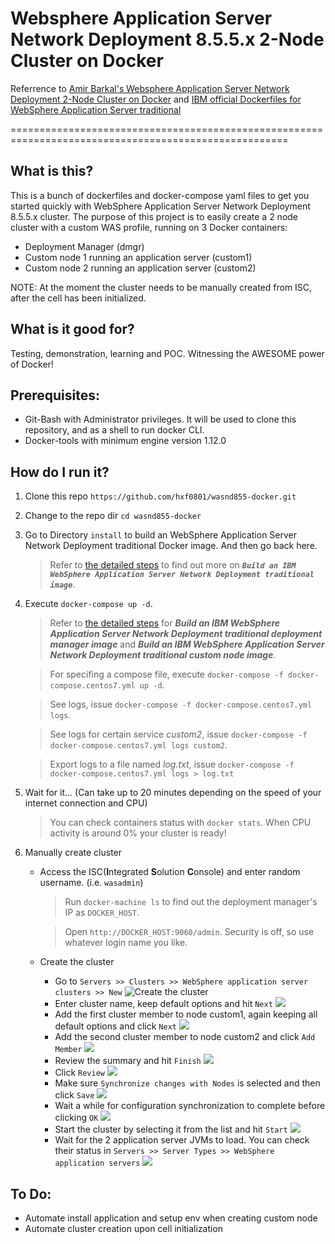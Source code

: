 # Websphere Application Server Network Deployment 8.5.5.x 2-Node Cluster on Docker

Referrence to [Amir Barkal's Websphere Application Server Network Deployment 2-Node Cluster on Docker](https://github.com/amirbarkal/websphere-nd-docker.git) and [IBM official Dockerfiles for WebSphere Application Server traditional](https://github.com/WASdev/ci.docker.websphere-traditional)

======================================================================================================
## What is this?

This is a bunch of dockerfiles and docker-compose yaml files to get you started quickly with WebSphere Application Server Network Deployment 8.5.5.x cluster.
The purpose of this project is to easily create a 2 node cluster with a custom WAS profile, running on 3 Docker containers:
* Deployment Manager (dmgr)
* Custom node 1 running an application server (custom1)
* Custom node 2 running an application server (custom2)

NOTE: At the moment the cluster needs to be manually created from ISC, after the
  cell has been initialized.

## What is it good for?
Testing, demonstration, learning and POC. Witnessing the AWESOME power of Docker!

## Prerequisites:
* Git-Bash with Administrator privileges. It will be used to clone this repository, and as a shell to run docker CLI. 
* Docker-tools with minimum engine version 1.12.0

## How do I run it?
1. Clone this repo `https://github.com/hxf0801/wasnd855-docker.git`
2. Change to the repo dir `cd wasnd855-docker`
3. Go to Directory `install` to build an WebSphere Application Server Network Deployment traditional Docker image. And then go back here. 
    > Refer to [the detailed steps](README_StepByStep.md) to find out more on **_`Build an IBM WebSphere Application Server Network Deployment traditional image`_**.
4. Execute `docker-compose up -d`.
    > Refer to [the detailed steps](README_StepByStep.md) for **_Build an IBM WebSphere Application Server Network Deployment traditional deployment manager image_** and **_Build an IBM WebSphere Application Server Network Deployment traditional custom node image_**.
    
    > For specifing a compose file, execute `docker-compose -f docker-compose.centos7.yml up -d`. 

    > See logs, issue `docker-compose -f docker-compose.centos7.yml logs`.

    > See logs for certain service _custom2_, issue `docker-compose -f docker-compose.centos7.yml logs custom2`.

    > Export logs to a file named _log.txt_, issue `docker-compose -f docker-compose.centos7.yml logs > log.txt`
5. Wait for it... (Can take up to 20 minutes depending on the speed of your internet connection and CPU)
   > You can check containers status with `docker stats`. When CPU activity is around 0% your cluster is ready!
6. Manually create cluster
    * Access the ISC(**I**ntegrated **S**olution **C**onsole) and enter random username. (i.e. `wasadmin`)
      > Run `docker-machine ls` to find out the deployment manager's IP as `DOCKER_HOST`.

      > Open `http://DOCKER_HOST:9060/admin`. Security is off, so use whatever login name you like.

    * Create the cluster
      * Go to `Servers >> Clusters >> WebSphere application server clusters >> New`
    ![Create the cluster](images/1.png)
      *  Enter cluster name, keep default options and hit `Next`
    ![](images/2.png)
      * Add the first cluster member to node custom1, again keeping all default options and click `Next`
    ![](images/3.png)
      * Add the second cluster member to node custom2 and click `Add Member`
    ![](images/4.png)
      * Review the summary and hit `Finish`
    ![](images/5.png)
      * Click `Review`
    ![](images/6.png)
      * Make sure `Synchronize changes with Nodes` is selected and then click `Save`
    ![](images/7.png)
      * Wait a while for configuration synchronization to complete before clicking `OK`
    ![](images/8.png)
      * Start the cluster by selecting it from the list and hit `Start`
    ![](images/9.png)
      * Wait for the 2 application server JVMs to load. You can check their status in 
    `Servers >> Server Types >> WebSphere application servers`
    ![](images/10.png)

## To Do:
* Automate install application and setup env when creating custom node
* Automate cluster creation upon cell initialization

